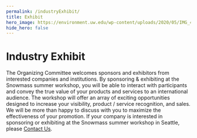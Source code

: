 ```yaml
---
permalink: /industryExhibit/
title: Exhibit
hero_image: https://environment.uw.edu/wp-content/uploads/2020/05/IMG_4310-1536x1024.jpg
hide_hero: false
---
```


# Industry Exhibit 

The Organizing Committee welcomes sponsors and exhibitors from interested companies and institutions. By sponsoring & exhibiting at the Snowmass summer workshop, you will be able to interact with participants and convey the true value of your products and services to an international audience. The workshop will offer an array of exciting opportunities designed to increase your visibility, product / service recognition, and sales. We will be more than happy to discuss with you to maximize the effectiveness of your promotion. If your company is interested in sponsoring or exhibiting at the Snowmass summer workshop in Seattle, please [Contact Us](snowmass-loc2022@uw.edu).


